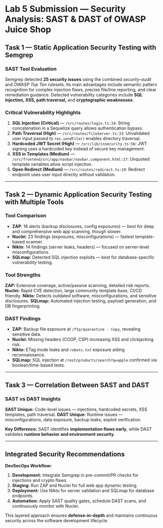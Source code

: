 # Lab 5 Submission — Security Analysis: SAST & DAST of OWASP Juice Shop

## Task 1 — Static Application Security Testing with Semgrep

### SAST Tool Evaluation

Semgrep detected **25 security issues** using the combined *security-audit* and *OWASP Top Ten* rulesets.
Its main advantages include semantic pattern recognition for complex injection flaws, precise file/line reporting, and clear remediation guidance.
Detected vulnerability categories include **SQL injection, XSS, path traversal,** and **cryptographic weaknesses**.

### Critical Vulnerability Highlights

1. **SQL Injection (Critical)** — `/src/routes/login.ts:34`: String concatenation in a Sequelize query allows authentication bypass.
2. **Path Traversal (High)** — `/src/routes/fileServer.ts:33`: Unvalidated user input passed to `res.sendFile()` enables directory traversal.
3. **Hardcoded JWT Secret (High)** — `/src/lib/insecurity.ts:56`: JWT signing uses a hardcoded key instead of secure key management.
4. **XSS in Templates (Medium)** — `/src/frontend/src/app/navbar/navbar.component.html:17`: Unquoted template variables allow script injection.
5. **Open Redirect (Medium)** — `/src/routes/redirect.ts:19`: Redirect endpoint uses user input directly without validation.

---

## Task 2 — Dynamic Application Security Testing with Multiple Tools

### Tool Comparison

* **ZAP**: 16 alerts (backup disclosures, config exposures) — best for deep and comprehensive web app scanning, though slower.
* **Nuclei**: 23 findings (exposures, misconfigurations) — fastest template-based scanner.
* **Nikto**: 14 findings (server leaks, headers) — focused on server-level misconfigurations.
* **SQLmap**: Detected SQL injection exploits — best for database-specific vulnerability testing.

### Tool Strengths

**ZAP:** Extensive coverage, active/passive scanning, detailed risk reports.
**Nuclei:** Rapid CVE detection, large community template base, CI/CD friendly.
**Nikto:** Detects outdated software, misconfigurations, and sensitive disclosures.
**SQLmap:** Automated injection testing, payload generation, and DB fingerprinting.

### DAST Findings

* **ZAP:** Backup file exposure at `/ftp/quarantine - Copy`, revealing sensitive data.
* **Nuclei:** Missing headers (COOP, CSP) increasing XSS and clickjacking risk.
* **Nikto:** ETag inode leaks and `robots.txt` exposure aiding reconnaissance.
* **SQLmap:** SQL injection at `/rest/products/search?q=apple` confirmed via boolean/time-based tests.

---

## Task 3 — Correlation Between SAST and DAST

### SAST vs DAST Insights

**SAST Unique:** Code-level issues — injections, hardcoded secrets, XSS templates, path traversal.
**DAST Unique:** Runtime issues — misconfigurations, data exposure, backup leaks, exploit verification.

**Key Difference:**
SAST identifies **implementation flaws early**, while DAST validates **runtime behavior and environment security**.

---

## Integrated Security Recommendations

**DevSecOps Workflow:**

1. **Development:** Integrate Semgrep in pre-commit/PR checks for injections and crypto flaws.
2. **Staging:** Run ZAP and Nuclei for full web app dynamic testing.
3. **Deployment:** Use Nikto for server validation and SQLmap for database endpoints.
4. **Automation:** Apply SAST quality gates, schedule DAST scans, and continuously monitor with Nuclei.

This layered approach ensures **defense-in-depth** and maintains continuous security across the software development lifecycle.
